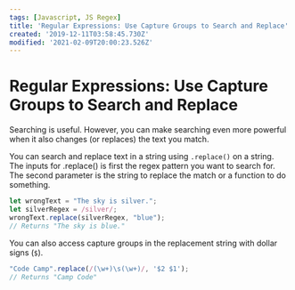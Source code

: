 ```yaml
---
tags: [Javascript, JS Regex]
title: 'Regular Expressions: Use Capture Groups to Search and Replace'
created: '2019-12-11T03:58:45.730Z'
modified: '2021-02-09T20:00:23.526Z'
---
```


Regular Expressions: Use Capture Groups to Search and Replace
=============================================================

Searching is useful. However, you can make searching even more powerful when it also changes (or replaces) the text you match.

You can search and replace text in a string using ```.replace()``` on a string. The inputs for .replace() is first the regex pattern you want to search for. The second parameter is the string to replace the match or a function to do something.
``` javascript
let wrongText = "The sky is silver.";
let silverRegex = /silver/;
wrongText.replace(silverRegex, "blue");
// Returns "The sky is blue."

```
You can also access capture groups in the replacement string with dollar signs (```$```).
``` javascript
"Code Camp".replace(/(\w+)\s(\w+)/, '$2 $1');
// Returns "Camp Code"

```
